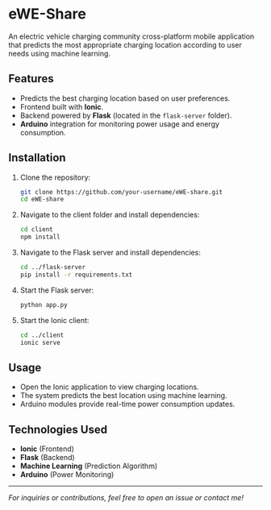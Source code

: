 # eWE-Share

An electric vehicle charging community cross-platform mobile application that predicts the most appropriate charging location according to user needs using machine learning.

## Features
- Predicts the best charging location based on user preferences.
- Frontend built with **Ionic**.
- Backend powered by **Flask** (located in the `flask-server` folder).
- **Arduino** integration for monitoring power usage and energy consumption.

## Installation
1. Clone the repository:
   ```sh
   git clone https://github.com/your-username/eWE-share.git
   cd eWE-share
   ```
2. Navigate to the client folder and install dependencies:
   ```sh
   cd client
   npm install
   ```
3. Navigate to the Flask server and install dependencies:
   ```sh
   cd ../flask-server
   pip install -r requirements.txt
   ```
4. Start the Flask server:
   ```sh
   python app.py
   ```
5. Start the Ionic client:
   ```sh
   cd ../client
   ionic serve
   ```

## Usage
- Open the Ionic application to view charging locations.
- The system predicts the best location using machine learning.
- Arduino modules provide real-time power consumption updates.

## Technologies Used
- **Ionic** (Frontend)
- **Flask** (Backend)
- **Machine Learning** (Prediction Algorithm)
- **Arduino** (Power Monitoring)


---

*For inquiries or contributions, feel free to open an issue or contact me!*


